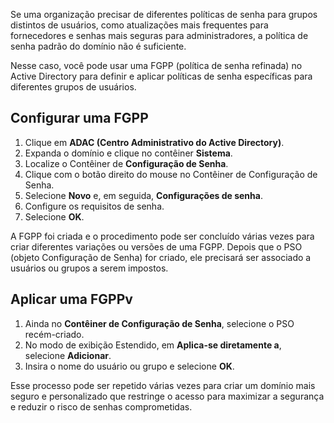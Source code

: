 Se uma organização precisar de diferentes políticas de senha para grupos distintos de usuários, como atualizações mais frequentes para fornecedores e senhas mais seguras para administradores, a política de senha padrão do domínio não é suficiente.

Nesse caso, você pode usar uma FGPP (política de senha refinada) no Active Directory para definir e aplicar políticas de senha específicas para diferentes grupos de usuários.

## Configurar uma FGPP

1. Clique em **ADAC (Centro Administrativo do Active Directory)**.
2. Expanda o domínio e clique no contêiner **Sistema**.
3. Localize o Contêiner de **Configuração de Senha**.
4. Clique com o botão direito do mouse no Contêiner de Configuração de Senha.
5. Selecione **Novo** e, em seguida, **Configurações de senha**.
6. Configure os requisitos de senha.
7. Selecione **OK**.

A FGPP foi criada e o procedimento pode ser concluído várias vezes para criar diferentes variações ou versões de uma FGPP. Depois que o PSO (objeto Configuração de Senha) for criado, ele precisará ser associado a usuários ou grupos a serem impostos.

## Aplicar uma FGPPv

1. Ainda no **Contêiner de Configuração de Senha**, selecione o PSO recém-criado.
2. No modo de exibição Estendido, em **Aplica-se diretamente a**, selecione **Adicionar**.
3. Insira o nome do usuário ou grupo e selecione **OK**.

Esse processo pode ser repetido várias vezes para criar um domínio mais seguro e personalizado que restringe o acesso para maximizar a segurança e reduzir o risco de senhas comprometidas.